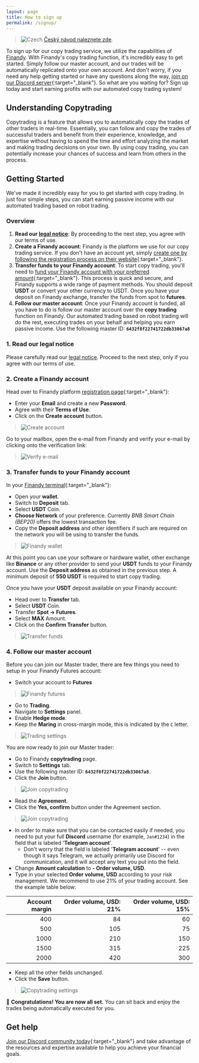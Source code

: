 ```yaml
---
layout: page
title: How to sign up
permalink: /signup/
---
```

> ![Czech](/czech.png) [Český návod naleznete zde](/registrace).

To sign up for our copy trading service, we utilize the capabilities of [Finandy](https://finandy.com/). With Finandy's copy trading function, it's incredibly easy to get started. Simply follow our master account, and our trades will be automatically replicated onto your own account. And don't worry, if you need any help getting started or have any questions along the way, [join on our Discord server](https://discord.gg/Z2GVBDznmY){:target="_blank"}. So what are you waiting for? Sign up today and start earning profits with our automated copy trading system!

## Understanding Copytrading
Copytrading is a feature that allows you to automatically copy the trades of other traders in real-time. Essentially, you can follow and copy the trades of successful traders and benefit from their experience, knowledge, and expertise without having to spend the time and effort analyzing the market and making trading decisions on your own. By using copy trading, you can potentially increase your chances of success and learn from others in the process.

## Getting Started
We've made it incredibly easy for you to get started with copy trading. In just four simple steps, you can start earning passive income with our automated trading based on robot trading.

### Overview

1. **Read our [legal notice](/legal)**: By proceeding to the next step, you agree with our terms of use.
1. **Create a Finandy account**: Finandy is the platform we use for our copy trading service. If you don't have an account yet, simply [create one by following the registration process on their website](https://finandy.com/en/register){:target="_blank"}.
1. **Transfer funds to your Finandy account**: To start copy trading, you'll need to [fund your Finandy account with your preferred amount](https://docs.finandy.com/exchange/finandy/deposit){:target="_blank"}. This process is quick and secure, and Finandy supports a wide range of payment methods. You should deposit **USDT** or convert your other currency to USDT. Once you have your deposit on Finandy exchange, transfer the funds from spot to **futures**. 
1. **Follow our master account**: Once your Finandy account is funded, all you have to do is follow our master account over the **copy trading** function on Finandy. Our automated trading based on robot trading will do the rest, executing trades on your behalf and helping you earn passive income. Use the following master ID: **`6432f8f22741722db33067a8`**

### 1. Read our legal notice
Please carefully read our [legal notice](/legal). Proceed to the next step, only if you agree with our terms of use.
### 2. Create a Finandy account
Head over to Finandy platform [registration page](https://finandy.com/en/register){:target="_blank"}:
- Enter your **Email** and create a new **Password**.
- Agree with their **Terms of Use**.
- Click on the **Create account** button.

> ![Create account](/1_create_account.png)

Go to your mailbox, open the e-mail from Finandy and verify your e-mail by clicking onto the verification link:

> ![Verify e-mail](/2_verify_email.png)

### 3. Transfer funds to your Finandy account
In your [Finandy terminal](https://finandy.com/en/panel){:target="_blank"}:
- Open your **wallet**.
- Switch to **Deposit** tab.
- Select **USDT** Coin.
- **Choose Network** of your preference. Currently _BNB Smart Chain (BEP20)_ offers the lowest transaction fee.
- Copy the **Deposit address** and other identifiers if such are required on the network you will be using to transfer the funds.

> ![Finandy wallet](/3_finandy_wallet.png)

At this point you can use your software or hardware wallet, other exchange like **Binance** or any other provider to send your **USDT** funds to your Finandy account. Use the **Deposit address** as obtained in the previous step. A minimum deposit of **550 USDT** is required to start copy trading.

Once you have your **USDT** deposit available on your Finandy account:
- Head over to **Transfer** tab.
- Select **USDT** Coin.
- Transfer **Spot -> Futures**.
- Select **MAX** Amount.
- Click on the **Confirm Transfer** button.

> ![Transfer funds](/4_funds_transfer.png)

### 4. Follow our master account
Before you can join our Master trader, there are few things you need to setup in your Finandy Futures account:
- Switch your account to **Futures**

> ![Finandy futures](/5_finandy_futures.png)

- Go to **Trading**.
- Navigate to **Settings** panel.
- Enable **Hedge mode**.
- Keep the **Maring** in cross-margin mode, this is indicated by the `C` letter.

> ![Trading settings](/6_trading_settings.png)

You are now ready to join our Master trader:
- Go to Finandy **copytrading** page.
- Switch to **Settings** tab.
- Use the following master ID: **`6432f8f22741722db33067a8`**.
- Click the **Join** button.

> ![Join copytrading](/7_join_copytrading.png)

- Read the **Agreement**.
- Click the **Yes, confirm** button under the Agreement section.

> ![Join copytrading](/yes_confirm.png)

- In order to make sure that you can be contacted easily if needed, you need to put your full **Discord** username (for example, `Jan#1234`) in the field that is labeled '**Telegram account**'.
  - Don't worry that the field is labeled '**Telegram account**' -- even though it says Telegram, we actually primarily use Discord for communication, and it will accept any text you put into the field.
- Change **Amount calculation** to **- Order volume, USD**.
- Type in your selected **Order volume, USD** according to your risk management. We recommend to use 21% of your trading account. See the example table below:

| **Account margin** | **Order volume, USD: 21%** | **Order volume, USD: 15%** |
|-------------------:|---------------------------:|---------------------------:|
|                400 |                         84 |                         60 |
|                500 |                        105 |                         75 |
|               1000 |                        210 |                        150 |
|               1500 |                        315 |                        225 |
|               2000 |                        420 |                        300 |

- Keep all the other fields unchanged.
- Click the **Save** button.

> ![Copytrading settings](/8_copytrading_settings.png)

🥳 **Congratulations! You are now all set.** You can sit back and enjoy the trades being automatically executed for you.

## Get help
[Join our Discord community today](https://discord.gg/Z2GVBDznmY){:target="_blank"} and take advantage of the resources and expertise available to help you achieve your financial goals.
